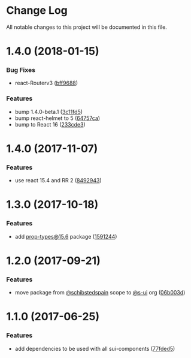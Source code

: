 # Change Log

All notable changes to this project will be documented in this file.

<a name="1.4.0"></a>
# 1.4.0 (2018-01-15)


### Bug Fixes

* react-Routerv3 ([bff9688](https://github.com/SUI-Components/sui/commit/bff9688))


### Features

* bump 1.4.0-beta.1 ([3c11fd5](https://github.com/SUI-Components/sui/commit/3c11fd5))
* bump react-helmet to 5 ([64757ca](https://github.com/SUI-Components/sui/commit/64757ca))
* bump to React 16 ([233cde3](https://github.com/SUI-Components/sui/commit/233cde3))



<a name="1.4.0"></a>
# 1.4.0 (2017-11-07)


### Features

* use react 15.4 and RR 2 ([8492943](https://github.com/SUI-Components/sui/commit/8492943))



<a name="1.3.0"></a>
# 1.3.0 (2017-10-18)


### Features

* add prop-types@15.6 package ([1591244](https://github.com/SUI-Components/sui/commit/1591244))



<a name="1.2.0"></a>
# 1.2.0 (2017-09-21)


### Features

* move package from [@schibstedspain](https://github.com/schibstedspain) scope to [@s-ui](https://github.com/s-ui) org ([06b003d](https://github.com/SUI-Components/sui/commit/06b003d))



<a name="1.1.0"></a>
# 1.1.0 (2017-06-25)


### Features

* add dependencies to be used with all sui-components ([77fded5](https://github.com/SUI-Components/sui/commit/77fded5))



